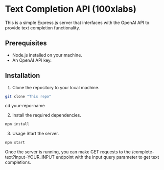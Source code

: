 # Text Completion API (100xlabs)

This is a simple Express.js server that interfaces with the OpenAI API to provide text completion functionality.

## Prerequisites

- Node.js installed on your machine.
- An OpenAI API key.

## Installation

1. Clone the repository to your local machine.
```bash
git clone "This repo"
```

cd your-repo-name


2. Install the required dependencies.
```bash
npm install
```

3. Usage
Start the server.
```bash
npm start
```

Once the server is running, you can make GET requests to the /complete-text?input=YOUR_INPUT endpoint with the input query parameter to get text completions. 


